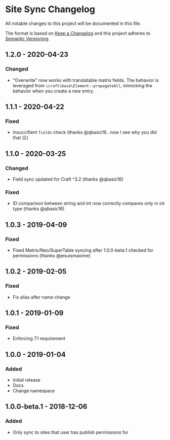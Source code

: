 # Site Sync Changelog

All notable changes to this project will be documented in this file.

The format is based on [Keep a Changelog](http://keepachangelog.com/) and this project adheres to [Semantic Versioning](http://semver.org/).

## 1.2.0 - 2020-04-23

### Changed

- "Overwrite" now works with translatable matrix fields. The behavior is leveraged from `\craft\base\Element::propagateAll`, mimicking the behavior when you create a new entry.

## 1.1.1 - 2020-04-22

### Fixed

- Insuccifient `fields` check (thanks @qbasic16…now I see why you did that 😉)

## 1.1.0 - 2020-03-25

### Changed

- Field sync updated for Craft ^3.2 (thanks @qbasic16)

### Fixed

- ID comparison between string and int now correctly compares only in int type (thanks @qbasic16)

## 1.0.3 - 2019-04-09

### Fixed

- Fixed Matrix/Neo/SuperTable syncing after 1.0.0-beta.1 checked for permissions (thanks @jesuismaxime)

## 1.0.2 - 2019-02-05

### Fixed

- Fix alias after name change

## 1.0.1 - 2019-01-09

### Fixed

- Enforcing 7.1 requirement

## 1.0.0 - 2019-01-04

### Added

- Initial release
- Docs
- Change namespace

## 1.0.0-beta.1 - 2018-12-06

### Added

- Only sync to sites that user has publish permissions for
